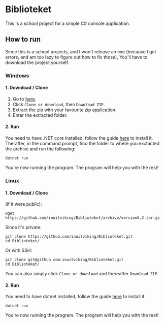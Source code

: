 # Biblioteket
This is a school project for a simple C# console application.
## How to run
Since this is a school projects, and I won't release an exe (because I get errors, and am too lazy to figure out how to fix those), You'll have to download the project yourself.
### Windows
#### 1. Download / Clone
1. Go to [here](https://github.com/inuitviking/Biblioteket/tree/version6.2).
2. Click `Clone or download`, then `Download ZIP`.
3. Extract the zip with your favourite zip application.
4. Enter the extracted folder.
#### 2. Run
You need to have .NET core installed, follow the guide [here](https://dotnet.microsoft.com/learn/dotnet/hello-world-tutorial/install) to install it.
Therafter, in the command prompt, find the folder to where you exctacted the archive and run the following:

    dotnet run

You're now running the program. The program will help you with the rest!

### Linux
#### 1. Download / Clone
(if it were public):

    wget https://github.com/inuitviking/Biblioteket/archive/version6.2.tar.gz

Since it's private:

    git clone https://github.com/inuitviking/Biblioteket.git
    cd Biblioteket/

Or with SSH:

    git clone git@github.com:inuitviking/Biblioteket.git
    cd Biblioteket/

You can also simply click `Clone or download` and thereafter `Download ZIP`.

#### 2. Run
You need to have dotnet installed, follow the guide [here](https://dotnet.microsoft.com/learn/dotnet/hello-world-tutorial/install) to install it.

    dotnet run

You're now running the program. The program will help you with the rest!